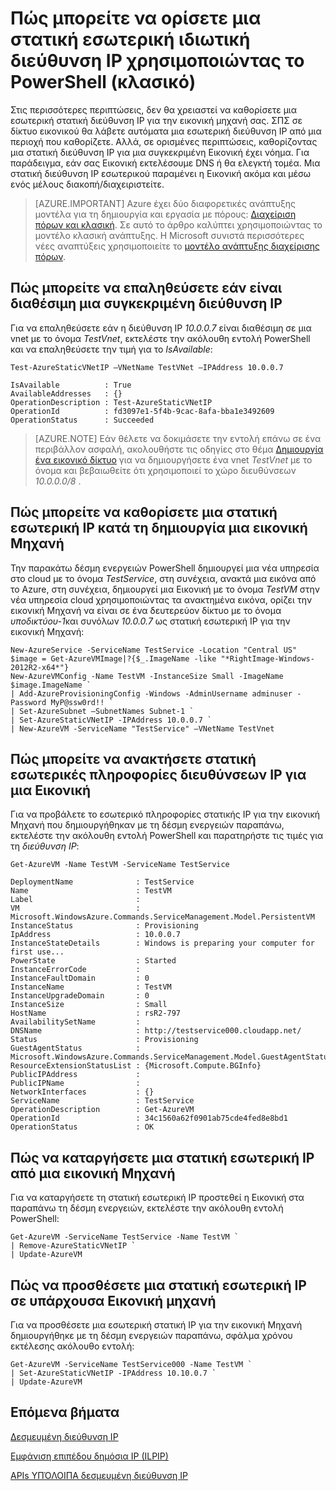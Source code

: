 <properties 
   pageTitle="Πώς μπορείτε να ορίσετε μια στατική εσωτερική ιδιωτική IP"
   description="Κατανόηση των στατική εσωτερικές διευθύνσεις IP (πτώσεις) και πώς μπορείτε να διαχειριστείτε τους"
   services="virtual-network"
   documentationCenter="na"
   authors="jimdial"
   manager="carmonm"
   editor="tysonn" />
<tags 
   ms.service="virtual-network"
   ms.devlang="na"
   ms.topic="article"
   ms.tgt_pltfrm="na"
   ms.workload="infrastructure-services"
   ms.date="03/22/2016"
   ms.author="jdial" />

# <a name="how-to-set-a-static-internal-private-ip-address-using-powershell-classic"></a>Πώς μπορείτε να ορίσετε μια στατική εσωτερική ιδιωτική διεύθυνση IP χρησιμοποιώντας το PowerShell (κλασικό)
Στις περισσότερες περιπτώσεις, δεν θα χρειαστεί να καθορίσετε μια εσωτερική στατική διεύθυνση IP για την εικονική μηχανή σας. ΣΠΣ σε δίκτυο εικονικού θα λάβετε αυτόματα μια εσωτερική διεύθυνση IP από μια περιοχή που καθορίζετε. Αλλά, σε ορισμένες περιπτώσεις, καθορίζοντας μια στατική διεύθυνση IP για μια συγκεκριμένη Εικονική έχει νόημα. Για παράδειγμα, εάν σας Εικονική εκτελέσουμε DNS ή θα ελεγκτή τομέα. Μια στατική διεύθυνση IP εσωτερικού παραμένει η Εικονική ακόμα και μέσω ενός μέλους διακοπή/διαχειριστείτε. 

> [AZURE.IMPORTANT] Azure έχει δύο διαφορετικές ανάπτυξης μοντέλα για τη δημιουργία και εργασία με πόρους: [Διαχείριση πόρων και κλασική](../resource-manager-deployment-model.md). Σε αυτό το άρθρο καλύπτει χρησιμοποιώντας το μοντέλο κλασική ανάπτυξης. Η Microsoft συνιστά περισσότερες νέες αναπτύξεις χρησιμοποιείτε το [μοντέλο ανάπτυξης διαχείρισης πόρων](virtual-networks-static-private-ip-arm-ps.md).

## <a name="how-to-verify-if-a-specific-ip-address-is-available"></a>Πώς μπορείτε να επαληθεύσετε εάν είναι διαθέσιμη μια συγκεκριμένη διεύθυνση IP
Για να επαληθεύσετε εάν η διεύθυνση IP *10.0.0.7* είναι διαθέσιμη σε μια vnet με το όνομα *TestVnet*, εκτελέστε την ακόλουθη εντολή PowerShell και να επαληθεύσετε την τιμή για το *IsAvailable*:

    Test-AzureStaticVNetIP –VNetName TestVNet –IPAddress 10.0.0.7 

    IsAvailable          : True
    AvailableAddresses   : {}
    OperationDescription : Test-AzureStaticVNetIP
    OperationId          : fd3097e1-5f4b-9cac-8afa-bba1e3492609
    OperationStatus      : Succeeded

>[AZURE.NOTE] Εάν θέλετε να δοκιμάσετε την εντολή επάνω σε ένα περιβάλλον ασφαλή, ακολουθήστε τις οδηγίες στο θέμα [Δημιουργία ένα εικονικό δίκτυο](virtual-networks-create-vnet-classic-portal.md) για να δημιουργήσετε ένα vnet *TestVnet* με το όνομα και βεβαιωθείτε ότι χρησιμοποιεί το χώρο διευθύνσεων *10.0.0.0/8* .

## <a name="how-to-specify-a-static-internal-ip-when-creating-a-vm"></a>Πώς μπορείτε να καθορίσετε μια στατική εσωτερική IP κατά τη δημιουργία μια εικονική Μηχανή
Την παρακάτω δέσμη ενεργειών PowerShell δημιουργεί μια νέα υπηρεσία στο cloud με το όνομα *TestService*, στη συνέχεια, ανακτά μια εικόνα από το Azure, στη συνέχεια, δημιουργεί μια Εικονική με το όνομα *TestVM* στην νέα υπηρεσία cloud χρησιμοποιώντας τα ανακτημένα εικόνα, ορίζει την εικονική Μηχανή να είναι σε ένα δευτερεύον δίκτυο με το όνομα *υποδικτύου-1*και συνόλων *10.0.0.7* ως στατική εσωτερική IP για την εικονική Μηχανή:

    New-AzureService -ServiceName TestService -Location "Central US"
    $image = Get-AzureVMImage|?{$_.ImageName -like "*RightImage-Windows-2012R2-x64*"}
    New-AzureVMConfig -Name TestVM -InstanceSize Small -ImageName $image.ImageName `
  	| Add-AzureProvisioningConfig -Windows -AdminUsername adminuser -Password MyP@ssw0rd!! `
  	| Set-AzureSubnet –SubnetNames Subnet-1 `
  	| Set-AzureStaticVNetIP -IPAddress 10.0.0.7 `
  	| New-AzureVM -ServiceName "TestService" –VNetName TestVnet

## <a name="how-to-retrieve-static-internal-ip-information-for-a-vm"></a>Πώς μπορείτε να ανακτήσετε στατική εσωτερικές πληροφορίες διευθύνσεων IP για μια Εικονική
Για να προβάλετε το εσωτερικό πληροφορίες στατικής IP για την εικονική Μηχανή που δημιουργήθηκαν με τη δέσμη ενεργειών παραπάνω, εκτελέστε την ακόλουθη εντολή PowerShell και παρατηρήστε τις τιμές για τη *διεύθυνση IP*:

    Get-AzureVM -Name TestVM -ServiceName TestService

    DeploymentName              : TestService
    Name                        : TestVM
    Label                       : 
    VM                          : Microsoft.WindowsAzure.Commands.ServiceManagement.Model.PersistentVM
    InstanceStatus              : Provisioning
    IpAddress                   : 10.0.0.7
    InstanceStateDetails        : Windows is preparing your computer for first use...
    PowerState                  : Started
    InstanceErrorCode           : 
    InstanceFaultDomain         : 0
    InstanceName                : TestVM
    InstanceUpgradeDomain       : 0
    InstanceSize                : Small
    HostName                    : rsR2-797
    AvailabilitySetName         : 
    DNSName                     : http://testservice000.cloudapp.net/
    Status                      : Provisioning
    GuestAgentStatus            : Microsoft.WindowsAzure.Commands.ServiceManagement.Model.GuestAgentStatus
    ResourceExtensionStatusList : {Microsoft.Compute.BGInfo}
    PublicIPAddress             : 
    PublicIPName                : 
    NetworkInterfaces           : {}
    ServiceName                 : TestService
    OperationDescription        : Get-AzureVM
    OperationId                 : 34c1560a62f0901ab75cde4fed8e8bd1
    OperationStatus             : OK

## <a name="how-to-remove-a-static-internal-ip-from-a-vm"></a>Πώς να καταργήσετε μια στατική εσωτερική IP από μια εικονική Μηχανή
Για να καταργήσετε τη στατική εσωτερική IP προστεθεί η Εικονική στα παραπάνω τη δέσμη ενεργειών, εκτελέστε την ακόλουθη εντολή PowerShell:
    
    Get-AzureVM -ServiceName TestService -Name TestVM `
  	| Remove-AzureStaticVNetIP `
  	| Update-AzureVM

## <a name="how-to-add-a-static-internal-ip-to-an-existing-vm"></a>Πώς να προσθέσετε μια στατική εσωτερική IP σε υπάρχουσα Εικονική μηχανή
Για να προσθέσετε μια εσωτερική στατική IP για την εικονική Μηχανή δημιουργήθηκε με τη δέσμη ενεργειών παραπάνω, σφάλμα χρόνου εκτέλεσης ακόλουθο εντολή:

    Get-AzureVM -ServiceName TestService000 -Name TestVM `
  	| Set-AzureStaticVNetIP -IPAddress 10.10.0.7 `
  	| Update-AzureVM

## <a name="next-steps"></a>Επόμενα βήματα

[Δεσμευμένη διεύθυνση IP](virtual-networks-reserved-public-ip.md)

[Εμφάνιση επιπέδου δημόσια IP (ILPIP)](virtual-networks-instance-level-public-ip.md)

[APIs ΥΠΌΛΟΙΠΑ δεσμευμένη διεύθυνση IP](https://msdn.microsoft.com/library/azure/dn722420.aspx)
 
